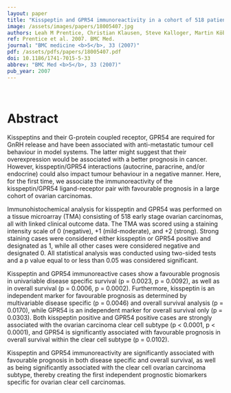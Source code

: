 ```yaml
---
layout: paper
title: "Kisspeptin and GPR54 immunoreactivity in a cohort of 518 patients defines favourable prognosis and clear cell subtype in ovarian carcinoma."
image: /assets/images/papers/18005407.jpg
authors: Leah M Prentice, Christian Klausen, Steve Kalloger, Martin Köbel, Steven McKinney, Jennifer L Santos, Challayne Kenney, Erika Mehl, C Blake Gilks, Peter Leung, Ken Swenerton, David G Huntsman, Samuel A J Aparicio
ref: Prentice et al. 2007. BMC Med.
journal: "BMC medicine <b>5</b>, 33 (2007)"
pdf: /assets/pdfs/papers/18005407.pdf
doi: 10.1186/1741-7015-5-33
abbrev: "BMC Med <b>5</b>, 33 (2007)"
pub_year: 2007
---
```


<br />
<div data-badge-popover="right" data-badge-type="donut" data-pmid="18005407" data-hide-no-mentions="true" class="altmetric-embed"></div>

# Abstract

Kisspeptins and their G-protein coupled receptor, GPR54 are required for GnRH release and have been associated with anti-metastatic tumour cell behaviour in model systems. The latter might suggest that their overexpression would be associated with a better prognosis in cancer. However, kisspeptin/GPR54 interactions (autocrine, paracrine, and/or endocrine) could also impact tumour behaviour in a negative manner. Here, for the first time, we associate the immunoreactivity of the kisspeptin/GPR54 ligand-receptor pair with favourable prognosis in a large cohort of ovarian carcinomas.

Immunohistochemical analysis for kisspeptin and GPR54 was performed on a tissue microarray (TMA) consisting of 518 early stage ovarian carcinomas, all with linked clinical outcome data. The TMA was scored using a staining intensity scale of 0 (negative), +1 (mild-moderate), and +2 (strong). Strong staining cases were considered either kisspeptin or GPR54 positive and designated as 1, while all other cases were considered negative and designated 0. All statistical analysis was conducted using two-sided tests and a p value equal to or less than 0.05 was considered significant.

Kisspeptin and GPR54 immunoreactive cases show a favourable prognosis in univariable disease specific survival (p = 0.0023, p = 0.0092), as well as in overall survival (p = 0.0006, p = 0.0002). Furthermore, kisspeptin is an independent marker for favourable prognosis as determined by multivariable disease specific (p = 0.0046) and overall survival analysis (p = 0.0170), while GPR54 is an independent marker for overall survival only (p = 0.0303). Both kisspeptin positive and GPR54 positive cases are strongly associated with the ovarian carcinoma clear cell subtype (p < 0.0001, p < 0.0001), and GPR54 is significantly associated with favourable prognosis in overall survival within the clear cell subtype (p = 0.0102).

Kisspeptin and GPR54 immunoreactivity are significantly associated with favourable prognosis in both disease specific and overall survival, as well as being significantly associated with the clear cell ovarian carcinoma subtype, thereby creating the first independent prognostic biomarkers specific for ovarian clear cell carcinomas.

